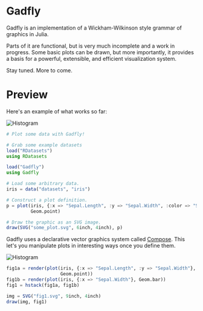 # Gadfly

Gadfly is an implementation of a Wickham-Wilkinson style grammar of graphics in
Julia.

Parts of it are functional, but is very much incomplete and a work in progress.
Some basic plots can be drawn, but more importantly, it provides a basis for a
powerful, extensible, and efficient visualization system.

Stay tuned. More to come.

# Preview

Here's an example of what works so far:

![Histogram](http://dcjones.github.com/gadfly/iris3.svg)

```julia
# Plot some data with Gadfly!

# Grab some example datasets
load("RDatasets")
using RDatasets

load("Gadfly")
using Gadfly

# Load some arbitrary data.
iris = data("datasets", "iris")

# Construct a plot definition.
p = plot(iris, {:x => "Sepal.Length", :y => "Sepal.Width", :color => "Species"},
         Geom.point)

# Draw the graphic as an SVG image.
draw(SVG("some_plot.svg", 6inch, 4inch), p)
```

Gadfly uses a declarative vector graphics system called
[Compose](https://github.com/dcjones/compose). This let's you manipulate plots
in interesting ways once you define them.

![Histogram](http://dcjones.github.com/gadfly/fig1.svg)

```julia
fig1a = render(plot(iris, {:x => "Sepal.Length", :y => "Sepal.Width"},
                    Geom.point))
fig1b = render(plot(iris, {:x => "Sepal.Width"}, Geom.bar))
fig1 = hstack(fig1a, fig1b)

img = SVG("fig1.svg", 9inch, 4inch)
draw(img, fig1)
```

